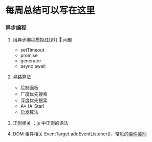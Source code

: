 # 每周总结可以写在这里

### 异步编程

1. 用异步编程模拟红绿灯 🚥 问题

   - setTimeout
   - promise
   - generator
   - async await

2. 寻路算法
   - 绘制画板
   - 广度优先搜索
   - 深度优先搜索
   - A\* (A-Star)
   - 启发算法
3. 正则相关 ：js 中正则的语法
4. DOM 事件相关 EventTarget.addEventListener()，常见的[事件类别](https://developer.mozilla.org/zh-CN/docs/Web/Events)
